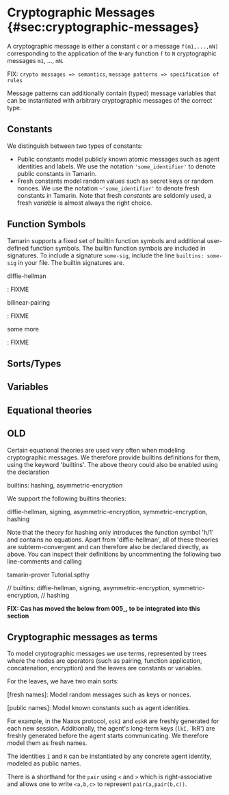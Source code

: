 Cryptographic Messages {#sec:cryptographic-messages}
====================================================

A cryptographic message is either a constant `c` or a message `f(m1,...,mN)`
corresponding to the application of the `N`-ary function `f` to `N` cryptographic
messages `m1`, ..., `mN`.

FIX: `crypto messages => semantics`, `message patterns => specification of rules`

Message patterns can additionally contain (typed) message
variables that can be instantiated with arbitrary cryptographic messages of the
correct type.


Constants
---------

We distinguish between two types of constants:

* Public constants model publicly known atomic messages such as agent
  identities and labels. We use the notation `'some_identifier'` to denote public
  constants in Tamarin.
* Fresh constants model random values such as secret keys or random
  nonces. We use the notation `~'some_identifier'` to denote fresh
  constants in Tamarin. Note that fresh *constants* are seldomly used, a fresh
  *variable* is almost always the right choice.

Function Symbols
----------------

Tamarin supports a fixed set of builtin function symbols and additional user-defined
function symbols. The builtin function symbols are included in signatures. To include
a signature `some-sig`, include the line `builtins: some-sig` in your file. The
builtin signatures are.

diffie-hellman

: FIXME

bilinear-pairing

: FIXME

some more

: FIXME




Sorts/Types
-----------

Variables
---------

Equational theories
-------------------

OLD
---




Certain equational theories are used very often when modeling
cryptographic messages. We therefore provide builtins definitions for
them, using the keyword 'builtins'. The above theory could also be
enabled using the declaration

  builtins: hashing, asymmetric-encryption

We support the following builtins theories:

  diffie-hellman, signing, asymmetric-encryption, symmetric-encryption,
  hashing



Note that the theory for hashing only introduces the function symbol 'h/1'
and contains no equations.
Apart from 'diffie-hellman', all of these theories are subterm-convergent and
can therefore also be declared directly, as above. You can inspect their
definitions by uncommenting the following two line-comments and calling

  tamarin-prover Tutorial.spthy

// builtins: diffie-hellman, signing, asymmetric-encryption, 
symmetric-encryption,
//          hashing



**FIX: Cas has moved the below from 005_, to be integrated into this section**

Cryptographic messages as terms
-------------------------------

To model cryptographic messages we use terms, represented by trees where the
nodes are operators (such as pairing, function application, concatenation,
encryption) and the leaves are constants or variables.

For the leaves, we have two main sorts:

[fresh names]:
	Model random messages such as keys or nonces.

[public names]:
	Model known constants such as agent identities.

For example, in the Naxos protocol, `eskI` and `eskR` are freshly generated for
each new session. Additionally, the agent's long-term keys (`lkI`, `lkR') are
freshly generated before the agent starts communicating. We therefore model them
as fresh names.

The identities `I` and `R` can be instantiated by any concrete agent identity,
modeled as public names.





There is a
shorthand for the `pair` using `<` and `>` which is right-associative
and allows one to write `<a,b,c>` to represent `pair(a,pair(b,c))`.
